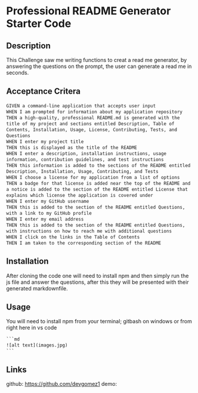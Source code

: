 # Professional README Generator Starter Code

## Description

This Challenge saw me writing functions to creat a read me generator, by answering the questions on the prompt, the user can generate a read me in seconds. 

## Acceptance Critera 

```
GIVEN a command-line application that accepts user input
WHEN I am prompted for information about my application repository
THEN a high-quality, professional README.md is generated with the title of my project and sections entitled Description, Table of Contents, Installation, Usage, License, Contributing, Tests, and Questions
WHEN I enter my project title
THEN this is displayed as the title of the README
WHEN I enter a description, installation instructions, usage information, contribution guidelines, and test instructions
THEN this information is added to the sections of the README entitled Description, Installation, Usage, Contributing, and Tests
WHEN I choose a license for my application from a list of options
THEN a badge for that license is added near the top of the README and a notice is added to the section of the README entitled License that explains which license the application is covered under
WHEN I enter my GitHub username
THEN this is added to the section of the README entitled Questions, with a link to my GitHub profile
WHEN I enter my email address
THEN this is added to the section of the README entitled Questions, with instructions on how to reach me with additional questions
WHEN I click on the links in the Table of Contents
THEN I am taken to the corresponding section of the README
```

## Installation

After cloning the code one will need to install npm and then simply run the js file and answer the questions, after this they will be presented with their generated markdownfile.

## Usage

You will need to install npm from your terminal; gitbash on windows or from right here in vs code

    ```md
    ![alt text](images.jpg)
    ```

## Links 

github: https://github.com/devgomez1
demo: 

